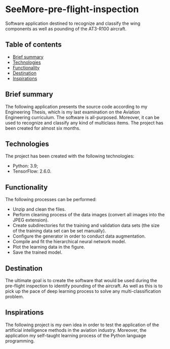 # SeeMore-pre-flight-inspection
Software application destined to recognize 
and classify the wing components as well as
pounding of the AT3-R100 aircraft.
## Table of contents
* [Brief summary](#brief-summary)
* [Technologies](#technologies)
* [Functionality](#functionality)
* [Destination](#destination)
* [Inspirations](#inspirations)
## Brief summary
The following application presents the source code 
according to my Engineering Thesis, which is my last 
examination on the Aviation Engineering curriculum. 
The software is all-purposed. Moreover, it can be used 
to recognize and classify any kind of multiclass 
items. The project has been created for almost six
months.
## Technologies
The project has been created with the following 
technologies:
* Python: 3.9;
* TensorFlow: 2.6.0.
## Functionality
The following processes can be performed:
* Unzip and clean the files.
* Perform cleaning process of the data images 
(convert all images into the JPEG extension).
* Create subdirectories fot the training and
validation data sets (the size of the training data
set can be set manually).
* Configure the generator in order to conduct
data augmentation.
* Compile and fit the hierarchical neural network
model.
* Plot the learning data in the figure.
* Save the trained model.
## Destination
The ultimate goal is to create the software that
would be used during the pre-flight inspection to
identify pounding of the aircraft.
As well as this is to pick up the pace of deep learning
process to solve any multi-classification problem.
## Inspirations
The following project is my own idea in order to
test the application of the artificial intelligence 
methods in the aviation industry. Moreover, the application
my self-taught learning process of the Python language
programming.